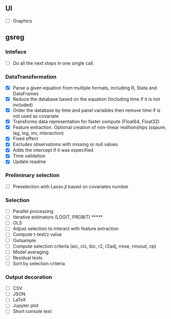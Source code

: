 ## UI
- [ ] Graphics

## gsreg

### Inteface
- [ ] Do all the next steps in one single call.

### DataTransformation
- [X] Parse a given equation from multiple formats, including R, Stata and DataFrames
- [X] Reduce the database based on the equation (Including time if it is not included)
- [X] Order the database by time and panel variables then remove time if is not used as covariate
- [X] Transforms data representation for faster compute (Float64, Float32)
- [X] Feature extraction. Optional creation of non-linear realtionships (sqaure, lag, log, inv, interaction)
- [X] Fixed effect
- [X] Excludes observations with missing or null values
- [X] Adds the intercept if it was expecified
- [X] Time validation
- [X] Update readme

### Preliminary selection
- [ ] Preselection with Lasso.jl based on covariates number
 
### Selection
- [ ] Parallel processing
- [ ] Iterative estimators (LOGIT, PROBIT) *****
- [ ] OLS
- [ ] Adjust selection to interact with feature extraction
- [ ] Compute t-test/z value
- [ ] Outsample
- [ ] Compute selection criteria (aic, cic, bic, r2, r2adj, rmse, rmsout, cp)
- [ ] Model averaging
- [ ] Residual tests
- [ ] Sort by selection criteria
 
### Output decoration
- [ ] CSV
- [ ] JSON
- [ ] LaTeX
- [ ] Jupyter plot
- [ ] Short console text